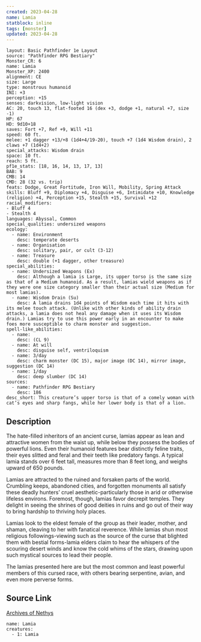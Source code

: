 ```yaml
---
created: 2023-04-28
name: Lamia
statblock: inline
tags: [monster]
updated: 2023-04-28
---
```

```statblock
layout: Basic Pathfinder 1e Layout
source: "Pathfinder RPG Bestiary"
Monster_CR: 6
name: Lamia
Monster_XP: 2400
alignment: CE
size: Large
type: monstrous humanoid
INI: +3
perception: +15
senses: darkvision, low-light vision
AC: 20, touch 13, flat-footed 16 (dex +3, dodge +1, natural +7, size -1)
HP: 67
HD: 9d10+18
saves: Fort +7, Ref +9, Will +11
speed: 60 ft.
melee: +1 dagger +13/+8 (1d4+4/19-20), touch +7 (1d4 Wisdom drain), 2 claws +7 (1d4+2)
special_attacks: Wisdom drain
space: 10 ft.
reach: 5 ft.
pf1e_stats: [18, 16, 14, 13, 17, 13]
BAB: 9
CMB: 14
CMD: 28 (32 vs. trip)
feats: Dodge, Great Fortitude, Iron Will, Mobility, Spring Attack
skills: Bluff +9, Diplomacy +4, Disguise +6, Intimidate +10, Knowledge (religion) +4, Perception +15, Stealth +15, Survival +12
racial_modifiers:
- Bluff 4
- Stealth 4
languages: Abyssal, Common
special_qualities: undersized weapons
ecology:
  - name: Environment
    desc: temperate deserts
  - name: Organisation
    desc: solitary, pair, or cult (3-12)
  - name: Treasure
    desc: double (+1 dagger, other treasure)
special_abilities:
  - name: Undersized Weapons (Ex)
    desc: Although a lamia is Large, its upper torso is the same size as that of a Medium humanoid. As a result, lamias wield weapons as if they were one size category smaller than their actual size (Medium for most lamias).
  - name: Wisdom Drain (Su)
    desc: A lamia drains 1d4 points of Wisdom each time it hits with its melee touch attack. (Unlike with other kinds of ability drain attacks, a lamia does not heal any damage when it uses its Wisdom drain.) Lamias try to use this power early in an encounter to make foes more susceptible to charm monster and suggestion.
spell-like_abilities:
  - name:
    desc: (CL 9)
  - name: At will
    desc: disguise self, ventriloquism
  - name: 3/day
    desc: charm monster (DC 15), major image (DC 14), mirror image, suggestion (DC 14)
  - name: 1/day
    desc: deep slumber (DC 14)
sources:
  - name: Pathfinder RPG Bestiary
    desc: 186
desc_short: This creature’s upper torso is that of a comely woman with cat’s eyes and sharp fangs, while her lower body is that of a lion.
```
## Description
The hate-filled inheritors of an ancient curse, lamias appear as lean and attractive women from the waist up, while below they possess the bodies of powerful lions. Even their humanoid features bear distinctly feline traits, their eyes slitted and feral and their teeth like predatory fangs. A typical lamia stands over 6 feet tall, measures more than 8 feet long, and weighs upward of 650 pounds.

Lamias are attracted to the ruined and forsaken parts of the world. Crumbling keeps, abandoned cities, and forgotten monuments all satisfy these deadly hunters’ cruel aesthetic-particularly those in arid or otherwise lifeless environs. Foremost, though, lamias favor decrepit temples. They delight in seeing the shrines of good deities in ruins and go out of their way to bring hardship to thriving holy places.

Lamias look to the eldest female of the group as their leader, mother, and shaman, cleaving to her with fanatical reverence. While lamias shun most religious followings-viewing such as the source of the curse that blighted them with bestial forms-lamia elders claim to hear the whispers of the scouring desert winds and know the cold whims of the stars, drawing upon such mystical sources to lead their people.

The lamias presented here are but the most common and least powerful members of this cursed race, with others bearing serpentine, avian, and even more perverse forms.
## Source Link
[Archives of Nethys](https://aonprd.com/MonsterDisplay.aspx?ItemName=Lamia)
```encounter-table
name: Lamia
creatures:
  - 1: Lamia
```
